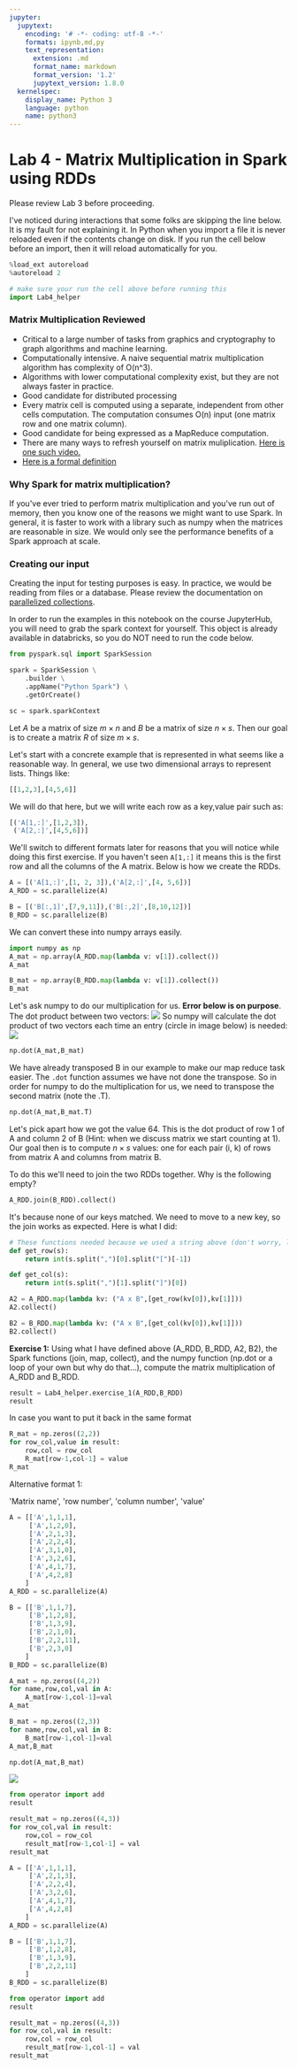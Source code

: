 ```yaml
---
jupyter:
  jupytext:
    encoding: '# -*- coding: utf-8 -*-'
    formats: ipynb,md,py
    text_representation:
      extension: .md
      format_name: markdown
      format_version: '1.2'
      jupytext_version: 1.8.0
  kernelspec:
    display_name: Python 3
    language: python
    name: python3
---
```


<!-- #region slideshow={"slide_type": "slide"} -->
# Lab 4 - Matrix Multiplication in Spark using RDDs

Please review Lab 3 before proceeding. 
<!-- #endregion -->

I've noticed during interactions that some folks are skipping the line below. It is my fault for not explaining it. In Python when you import a file it is never reloaded even if the contents change on disk. If you run the cell below before an import, then it will reload automatically for you.

```python slideshow={"slide_type": "skip"}
%load_ext autoreload
%autoreload 2
```

```python slideshow={"slide_type": "skip"}
# make sure your run the cell above before running this
import Lab4_helper
```

<!-- #region slideshow={"slide_type": "-"} -->
### Matrix Multiplication Reviewed
* Critical to a large number of tasks from graphics and cryptography to graph algorithms and machine learning.
* Computationally intensive. A naive sequential matrix multiplication algorithm has complexity of O(n^3). 
* Algorithms with lower computational complexity exist, but they are not always faster in practice.
* Good candidate for distributed processing
* Every matrix cell is computed using a separate, independent from other cells computation. The computation consumes O(n) input (one matrix row and one matrix column).
* Good candidate for being expressed as a MapReduce computation.
* There are many ways to refresh yourself on matrix muliplication. <a href="https://www.youtube.com/watch?v=kuixY2bCc_0&ab_channel=MathMeeting">Here is one such video.</a>
* <a href="https://en.wikipedia.org/wiki/Matrix_multiplication#Definition">Here is a formal definition</a>
<!-- #endregion -->

### Why Spark for matrix multiplication? 
If you've ever tried to perform matrix multiplication and you've run out of memory, then you know one of the reasons we might want to use Spark. In general, it is faster to work with a library such as numpy when the matrices are reasonable in size. We would only see the performance benefits of a Spark approach at scale.


### Creating our input

Creating the input for testing purposes is easy. In practice, we would be reading from files or a database. Please review the documentation on <a href="https://spark.apache.org/docs/2.1.1/programming-guide.html#parallelized-collections">parallelized collections</a>.

In order to run the examples in this notebook on the course JupyterHub, you will need to grab the spark context for yourself. This object is already available in databricks, so you do NOT need to run the code below.

```python
from pyspark.sql import SparkSession

spark = SparkSession \
    .builder \
    .appName("Python Spark") \
    .getOrCreate()

sc = spark.sparkContext
```

Let $A$ be a matrix of size $m \times n$ and $B$ be a matrix of size $n \times s$. Then our goal is to create a matrix $R$ of size $m \times s$. 

<!-- #region -->
Let's start with a concrete example that is represented in what seems like a reasonable way. In general, we use two dimensional arrays to represent lists. Things like:
```python
[[1,2,3],[4,5,6]]
```
We will do that here, but we will write each row as a key,value pair such as:
```python
[('A[1,:]',[1,2,3]),
 ('A[2,:]',[4,5,6])]
```
We'll switch to different formats later for reasons that you will notice while doing this first exercise. If you haven't seen ``A[1,:]`` it means this is the first row and all the columns of the A matrix. Below is how we create the RDDs.
<!-- #endregion -->

```python
A = [('A[1,:]',[1, 2, 3]),('A[2,:]',[4, 5,6])]
A_RDD = sc.parallelize(A)

B = [('B[:,1]',[7,9,11]),('B[:,2]',[8,10,12])]
B_RDD = sc.parallelize(B)
```

We can convert these into numpy arrays easily.

```python
import numpy as np
A_mat = np.array(A_RDD.map(lambda v: v[1]).collect())
A_mat
```

```python
B_mat = np.array(B_RDD.map(lambda v: v[1]).collect())
B_mat
```

Let's ask numpy to do our multiplication for us. **Error below is on purpose**. The dot product between two vectors:
<img src="https://wikimedia.org/api/rest_v1/media/math/render/svg/5bd0b488ad92250b4e7c2f8ac92f700f8aefddd5">
So numpy will calculate the dot product of two vectors each time an entry (circle in image below) is needed:
<img src="https://upload.wikimedia.org/wikipedia/commons/thumb/e/eb/Matrix_multiplication_diagram_2.svg/440px-Matrix_multiplication_diagram_2.svg.png">

```python
np.dot(A_mat,B_mat)
```

We have already transposed B in our example to make our map reduce task easier. The ``.dot`` function assumes we have not done the transpose. So in order for numpy to do the multiplication for us, we need to transpose the second matrix (note the .T).

```python
np.dot(A_mat,B_mat.T)
```

Let's pick apart how we got the value 64. This is the dot product of row 1 of A and column 2 of B (Hint: when we discuss matrix we start counting at 1). Our goal then is to compute $n \times s$ values: one for each pair (i, k) of rows from matrix A and columns from matrix B.

To do this we'll need to join the two RDDs together. Why is the following empty?

```python
A_RDD.join(B_RDD).collect()
```

It's because none of our keys matched. We need to move to a new key, so the join works as expected. Here is what I did:

```python
# These functions needed because we used a string above (don't worry, later I don't do this).
def get_row(s):
    return int(s.split(",")[0].split("[")[-1])

def get_col(s):
    return int(s.split(",")[1].split("]")[0])
```

```python
A2 = A_RDD.map(lambda kv: ("A x B",[get_row(kv[0]),kv[1]]))
A2.collect()
```

```python
B2 = B_RDD.map(lambda kv: ("A x B",[get_col(kv[0]),kv[1]]))
B2.collect()
```

**Exercise 1:**
Using what I have defined above (A_RDD, B_RDD, A2, B2), the Spark functions (join, map, collect), and the numpy function (np.dot or a loop of your own but why do that...), compute the matrix multiplication of A_RDD and B_RDD.

```python
result = Lab4_helper.exercise_1(A_RDD,B_RDD)
result
```

In case you want to put it back in the same format

```python
R_mat = np.zeros((2,2))
for row_col,value in result:
    row,col = row_col
    R_mat[row-1,col-1] = value
R_mat
```

Alternative format 1:

'Matrix name', 'row number', 'column number', 'value'

```python
A = [['A',1,1,1],
     ['A',1,2,0],
     ['A',2,1,3],
     ['A',2,2,4],
     ['A',3,1,0],
     ['A',3,2,6],
     ['A',4,1,7],
     ['A',4,2,8]
    ]
A_RDD = sc.parallelize(A)

B = [['B',1,1,7],
     ['B',1,2,8],
     ['B',1,3,9],
     ['B',2,1,0],
     ['B',2,2,11],
     ['B',2,3,0]
    ]
B_RDD = sc.parallelize(B)
```

```python
A_mat = np.zeros((4,2))
for name,row,col,val in A:
    A_mat[row-1,col-1]=val
A_mat

B_mat = np.zeros((2,3))
for name,row,col,val in B:
    B_mat[row-1,col-1]=val
A_mat,B_mat
```

```python
np.dot(A_mat,B_mat)
```

<img src="https://upload.wikimedia.org/wikipedia/commons/thumb/e/eb/Matrix_multiplication_diagram_2.svg/440px-Matrix_multiplication_diagram_2.svg.png">

```python
from operator import add
result
```

```python
result_mat = np.zeros((4,3))
for row_col,val in result:
    row,col = row_col
    result_mat[row-1,col-1] = val
result_mat
```

```python
A = [['A',1,1,1],
     ['A',2,1,3],
     ['A',2,2,4],
     ['A',3,2,6],
     ['A',4,1,7],
     ['A',4,2,8]
    ]
A_RDD = sc.parallelize(A)

B = [['B',1,1,7],
     ['B',1,2,8],
     ['B',1,3,9],
     ['B',2,2,11]
    ]
B_RDD = sc.parallelize(B)
```

```python
from operator import add
result
```

```python
result_mat = np.zeros((4,3))
for row_col,val in result:
    row,col = row_col
    result_mat[row-1,col-1] = val
result_mat
```

```python

```
